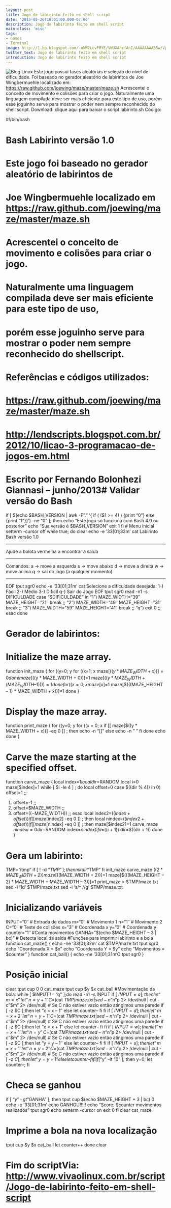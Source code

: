 ```yaml
---
layout: post
title: Jogo de labirinto feito em shell script
date: '2015-05-26T18:01:00.000-07:00'
description: Jogo de labirinto feito em shell script
main-class: 'misc'
tags:
- Games
- Terminal
image: http://1.bp.blogspot.com/-nkW2LcvPRYE/VWUXAhzfAnI/AAAAAAAABSw/VpX95QLGnqM/s72-c/larinto-shell.png
twitter_text: Jogo de labirinto feito em shell script
introduction: Jogo de labirinto feito em shell script
---
```

![Blog Linux](http://1.bp.blogspot.com/-nkW2LcvPRYE/VWUXAhzfAnI/AAAAAAAABSw/VpX95QLGnqM/s320/larinto-shell.png "Blog Linux")
Este jogo possui fases aleatórias e seleção do nível de dificuldade.
 Foi baseado no gerador aleatório de labirintos de Joe Wingbermuehle localizado em: https://raw.github.com/joewing/maze/master/maze.sh
Acrescentei o conceito de movimento e colisões para criar o jogo.
 Naturalmente uma linguagem compilada deve ser mais eficiente para  este tipo de uso, porém esse joguinho serve para mostrar o poder nem  sempre reconhecido do shell script.
 Download: clique aqui para baixar o script labirinto.sh
 Código:
 
#!/bin/bash
#
#
# Bash Labirinto versão 1.0
# Este jogo foi baseado no gerador aleatório de labirintos de
# Joe Wingbermuehle localizado em https://raw.github.com/joewing/maze/master/maze.sh
# Acrescentei o conceito de movimento e colisões para criar o jogo.
# Naturalmente uma linguagem compilada deve ser mais eficiente para este tipo de uso,
# porém esse joguinho serve para mostrar o poder nem sempre reconhecido do shellscript.
#
#
# Referências e códigos utilizados:
# https://raw.github.com/joewing/maze/master/maze.sh
# http://lendscripts.blogspot.com.br/2012/10/licao-3-programacao-de-jogos-em.html
#
# Escrito por Fernando Bolonhezi Giannasi – junho/2013# Validar versão do Bash
if [ $(echo $BASH_VERSION | awk -F”.” ‘{ if ( ($1 >= 4) ) {print “0”} else {print “1”}}’) -ne “0” ]; then
echo “Este jogo só funciona com Bash 4.0 ou posterior”
echo “Sua versão é $BASH_VERSION”
exit 1
fi # Menu inicial
setterm -cursor off
while true; do
clear
echo -e ’33[01;33m’
cat 
Labirinto Bash versão 1.0
*******************************************
Ajude a bolota vermelha a encontrar a saída
*******************************************
Comandos:
a -> move a esquerda
s -> move abaixo
d -> move a direita
w -> move acima
q -> sai do jogo (a qualquer momento)
*******************************************
EOF
tput sgr0
echo -e ’33[01;31m’
cat 
Selecione a dificuldade desejada:
1-) Fácil
2-) Médio
3-) Difícil
q-) Sair do Jogo
EOF
tput sgr0
read -n1 -s DIFICULDADE
case “$DIFICULDADE” in
“1”)
MAZE_WIDTH=”39″
MAZE_HEIGHT=”21″
break
;;
“2”)
MAZE_WIDTH=”49″
MAZE_HEIGHT=”31″
break
;;
“3”)
MAZE_WIDTH=”59″
MAZE_HEIGHT=”41″
break
;;
“q”)
exit 0
;;
esac
done
# Gerador de labirintos:
# Initialize the maze array.
function init_maze {
for ((y=0; y
for ((x=1; x
maze[$((y * MAZE_WIDTH + x))]=0
done
maze[$((y * MAZE_WIDTH + 0))]=1
maze[$((y * MAZE_WIDTH + (MAZE_WIDTH – 1)))]=1
done
for ((x=0; x
maze[$x]=1
maze[$(((MAZE_HEIGHT – 1) * MAZE_WIDTH + x))]=1
done
}
# Display the maze array.
function print_maze {
for ((y=0; y
for ((x = 0; x 
if [[ maze[$((y * MAZE_WIDTH + x))] -eq 0 ]] ; then
echo -n “[]”
else
echo -n ” ”
fi
done
echo
done
}
# Carve the maze starting at the specified offset.
function carve_maze {
local index=$1
local dir=$RANDOM
local i=0
maze[$index]=1
while [ $i -le 4 ] ; do
local offset=0
case $((dir % 4)) in
0) offset=1 ;;
1) offset=-1 ;;
2) offset=$MAZE_WIDTH ;;
3) offset=$((-$MAZE_WIDTH)) ;;
esac
local index2=$((index + offset))
if [[ maze[$index2] -eq 0 ]] ; then
local nindex=$((index2 + offset))
if [[ maze[$nindex] -eq 0 ]] ; then
maze[$index2]=1
carve_maze $nindex
i=0
dir=$RANDOM
index=$nindex
fi
fi
i=$((i + 1))
dir=$((dir + 1))
done
}
# Gera um labirinto:
TMP=”/tmp”
if [ ! -d “$TMP” ]; then
mkdir “$TMP”
fi
init_maze
carve_maze $((2 * MAZE_WIDTH + 2))
maze[$((MAZE_WIDTH + 2))]=1
maze[$(((MAZE_HEIGHT – 2) * MAZE_WIDTH + MAZE_WIDTH – 3))]=1
print_maze > $TMP/maze.txt
sed -i ‘1d’ $TMP/maze.txt
sed -i ‘s/^ //g’ $TMP/maze.txt
# Inicializando variáveis
INPUT=”0″ # Entrada de dados
m=”0″ # Movimento 1
n=”1″ # Movimento 2
C=”0″ # Teste de colisões
x=”3″ # Coordenada x
y=”0″ # Coordenada y
counter=”1″ #Conta movimentos
GANHA=”$(echo $MAZE_HEIGHT – 3 | bc)” # Detecta local da saída
#Funções para imprimir labirinto e a bola
function cat_maze() {
echo -ne ’33[01;32m’
cat $TMP/maze.txt
tput sgr0
echo “Coordenada X = $x”
echo “Coordenada Y = $y”
echo “Movimentos = $counter”
}
function cat_ball() {
echo -ne ’33[01;31m’O
tput sgr0
}
# Posição inicial
clear
tput cup 0 0
cat_maze
tput cup $y $x
cat_ball
#Movimentação da bola:
while [ $INPUT != “q” ];do
read -n1 -s INPUT
if [ $INPUT = a ];then
let “m = x”
let “n = y + 1″
C=$(cat $TMP/maze.txt | sed -n “$n”p 2> /dev/null | cut -c”$m” 2>  /dev/null) # Se C não estiver vazio então atingimos uma parede
if [ -z $C ];then
let “x = x – 1″
else
let counter–
fi
fi
if [ $INPUT = d ];then
let “m = x + 2″
let “n = y + 1″
C=$(cat $TMP/maze.txt | sed -n “$n”p 2> /dev/null | cut -c”$m” 2>  /dev/null) # Se C não estiver vazio então atingimos uma parede
if [ -z $C ];then
let “x = x + 1″
else
let counter–
fi
fi
if [ $INPUT = w ];then
let “m = x + 1″
let “n = y”
C=$(cat $TMP/maze.txt | sed -n “$n”p 2> /dev/null | cut -c”$m” 2>  /dev/null) # Se C não estiver vazio então atingimos uma parede
if [ -z $C ];then
let “y = y – 1″
else
let counter–
fi
fi
if [ $INPUT = s ];then
let “m = x + 1″
let “n = y + 2″
C=$(cat $TMP/maze.txt | sed -n “$n”p 2> /dev/null | cut -c”$m” 2>  /dev/null) # Se C não estiver vazio então atingimos uma parede
if [ -z $C ];then
let “y = y + 1″
else
let counter–
fi
fi
if [ “$y” -lt “0” ]; then y=0; let counter–; fi
# Checa se ganhou
if [ “$y” -gt “$GANHA” ]; then
tput cup $(echo $MAZE_HEIGHT + 3 | bc) 0
echo -e ’33[01;31m’
echo GANHOU!!!!!
echo “Score: $counter movimentos realizados”
tput sgr0
echo
setterm -cursor on
exit 0
fi
clear
cat_maze
# Imprime a bola na nova localização
tput cup $y $x
cat_ball
let counter++
done
clear
# Fim do scriptVia: http://www.vivaolinux.com.br/script/Jogo-de-labirinto-feito-em-shell-script
